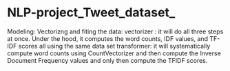 # NLP-project_Tweet_dataset_
Modeling:
Vectorizng and fiting the data: vectorizer : it will do all three steps at once. Under the hood, it computes the word counts, IDF values, and TF-IDF scores all using the same data set transformer: it will systematically compute word counts using CountVectorizer and then compute the Inverse Document Frequency values and only then compute the TFIDF scores.
